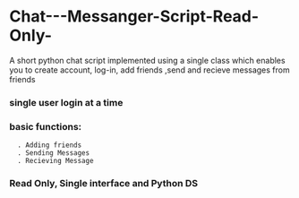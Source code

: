 # Chat---Messanger-Script-Read-Only-
A short python chat script implemented using a single class which enables you to create account, log-in, add friends ,send and recieve messages from friends 
### single user login at a time
### basic functions:
      . Adding friends
      . Sending Messages
      . Recieving Message
### Read Only, Single interface and Python DS

